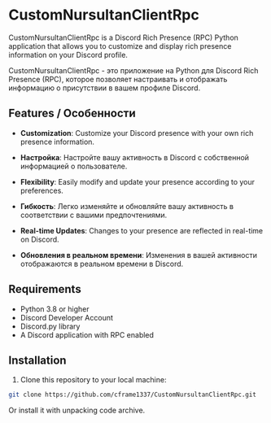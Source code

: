 # CustomNursultanClientRpc

CustomNursultanClientRpc is a Discord Rich Presence (RPC) Python application that allows you to customize and display rich presence information on your Discord profile. 

CustomNursultanClientRpc - это приложение на Python для Discord Rich Presence (RPC), которое позволяет настраивать и отображать информацию о присутствии в вашем профиле Discord.

## Features / Особенности

- **Customization**: Customize your Discord presence with your own rich presence information.
- **Настройка**: Настройте вашу активность в Discord с собственной информацией о пользователе.

- **Flexibility**: Easily modify and update your presence according to your preferences.
- **Гибкость**: Легко изменяйте и обновляйте вашу активность в соответствии с вашими предпочтениями.

- **Real-time Updates**: Changes to your presence are reflected in real-time on Discord.
- **Обновления в реальном времени**: Изменения в вашей активности отображаются в реальном времени в Discord.

## Requirements

- Python 3.8 or higher
- Discord Developer Account
- Discord.py library
- A Discord application with RPC enabled

## Installation

1. Clone this repository to your local machine:

```bash
git clone https://github.com/cframe1337/CustomNursultanClientRpc.git
```
Or install it with unpacking code archive.
